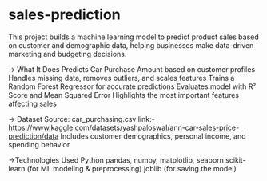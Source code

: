 # sales-prediction
This project builds a machine learning model to predict product sales based on customer and demographic data, helping businesses make data-driven marketing and budgeting decisions.

-> What It Does
Predicts Car Purchase Amount based on customer profiles
Handles missing data, removes outliers, and scales features
Trains a Random Forest Regressor for accurate predictions
Evaluates model with R² Score and Mean Squared Error
Highlights the most important features affecting sales

-> Dataset
Source: car_purchasing.csv 
link:- https://www.kaggle.com/datasets/yashpaloswal/ann-car-sales-price-prediction/data
Includes customer demographics, personal income, and spending behavior

->Technologies Used
Python
pandas, numpy, matplotlib, seaborn
scikit-learn (for ML modeling & preprocessing)
joblib (for saving the model)
